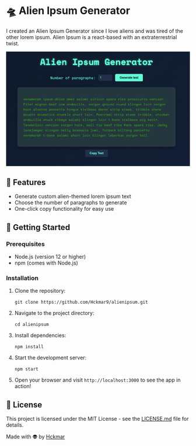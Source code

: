 # 🛸 Alien Ipsum Generator

I created an Alien Ipsum Generator since I love aliens and was tired of the other lorem ipsum. Alien Ipsum is a react-based with an extraterrestrial twist.

<p align="center">
  <img src="alienipsum.jpg" alt="AlienIpsum app Screenshot">
</p>

## 🌟 Features

- Generate custom alien-themed lorem ipsum text
- Choose the number of paragraphs to generate
- One-click copy functionality for easy use

## 🚀 Getting Started

### Prerequisites

- Node.js (version 12 or higher)
- npm (comes with Node.js)

### Installation

1. Clone the repository:
   ```
   git clone https://github.com/Hckmar9/alienipsum.git
   ```
2. Navigate to the project directory:
   ```
   cd alienipsum
   ```
3. Install dependencies:
   ```
   npm install
   ```
4. Start the development server:
   ```
   npm start
   ```
5. Open your browser and visit `http://localhost:3000` to see the app in action!

## 📜 License

This project is licensed under the MIT License - see the [LICENSE.md](LICENSE.md) file for details.

Made with 👽 by [Hckmar](https://github.com/Hckmar9)
